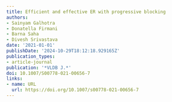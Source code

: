 ```yaml
---
title: Efficient and effective ER with progressive blocking
authors:
- Sainyam Galhotra
- Donatella Firmani
- Barna Saha
- Divesh Srivastava
date: '2021-01-01'
publishDate: '2024-10-29T18:12:18.929165Z'
publication_types:
- article-journal
publication: '*VLDB J.*'
doi: 10.1007/S00778-021-00656-7
links:
- name: URL
  url: https://doi.org/10.1007/s00778-021-00656-7
---
```

